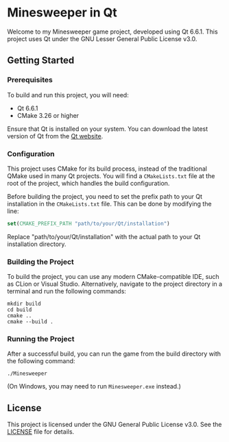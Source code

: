 # Minesweeper in Qt

Welcome to my Minesweeper game project, developed using Qt 6.6.1. This project uses Qt under the GNU Lesser General
Public License v3.0.

## Getting Started

### Prerequisites

To build and run this project, you will need:

- Qt 6.6.1
- CMake 3.26 or higher

Ensure that Qt is installed on your system. You can download the latest version of Qt from
the [Qt website](https://www.qt.io/).

### Configuration

This project uses CMake for its build process, instead of the traditional QMake used in many Qt projects. You will find
a `CMakeLists.txt` file at the root of the project, which handles the build configuration.

Before building the project, you need to set the prefix path to your Qt installation in the `CMakeLists.txt` file. This
can be done by modifying the line:

```cmake
set(CMAKE_PREFIX_PATH "path/to/your/Qt/installation")
```

Replace "path/to/your/Qt/installation" with the actual path to your Qt installation directory.

### Building the Project

To build the project, you can use any modern CMake-compatible IDE, such as CLion or Visual Studio. Alternatively,
navigate to the project directory in a terminal and run the following commands:

```shell
mkdir build
cd build
cmake ..
cmake --build .
```

### Running the Project

After a successful build, you can run the game from the build directory with the following command:

```shell
./Minesweeper
```

(On Windows, you may need to run `Minesweeper.exe` instead.)

## License

This project is licensed under the GNU General Public License v3.0. See the [LICENSE](LICENSE) file for details.

